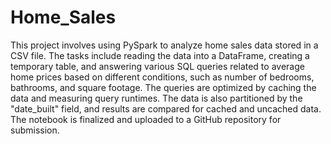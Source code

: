 # Home_Sales

This project involves using PySpark to analyze home sales data stored in a CSV file. The tasks include reading the data into a DataFrame, creating a temporary table, and answering various SQL queries related to average home prices based on different conditions, such as number of bedrooms, bathrooms, and square footage. The queries are optimized by caching the data and measuring query runtimes. The data is also partitioned by the "date_built" field, and results are compared for cached and uncached data. The notebook is finalized and uploaded to a GitHub repository for submission.
